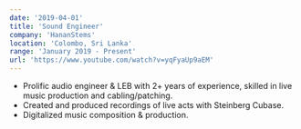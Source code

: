 ```yaml
---
date: '2019-04-01'
title: 'Sound Engineer'
company: 'HananStems'
location: 'Colombo, Sri Lanka'
range: 'January 2019 - Present'
url: 'https://www.youtube.com/watch?v=yqFyaUp9aEM'
---
```


- Prolific audio engineer & LEB with 2+ years of experience, skilled in live music production and cabling/patching.
- Created and produced recordings of live acts with Steinberg Cubase.
- Digitalized music composition & production.
